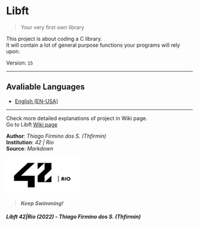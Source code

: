 <!-- Homepage -->
# Libft

> Your very first own library

This project is about coding a C library.   
It will contain a lot of general purpose functions your programs will rely upon.

Version: `15`

---

<!-- Languages -->
## Avaliable Languages

*	[English (EN-USA)][en-usa]

---

<!-- Footer -->
Check more detailed explanations of project in Wiki page.   
Go to Libft [Wiki page][wiki]

**Author**: _Thiago Firmino dos S. (Thfirmin)_   
**Institution**: _42 | Rio_   
**Source**: _Markdown_   

<img height="100" width="200" src="https://github.com/Thfirmin/Thfirmin/blob/main/srcs/42_badges/42rio_logo.svg">

> **_Keep Swimming!_**

##### _Libft 42|Rio (2022) - Thiago Firmino dos S. (Thfirmin)_

<!-- Links -->
[wiki]:<https://github.com/Thfirmin/Libft/wiki>

[en-usa]:<https://github.com/Thfirmin/Libft/blob/main/RDMERouter/README.en.md>
[pt-br]:<https://github.com/Thfirmin/Libft/blob/main/RDMERouter/README.pt.md>